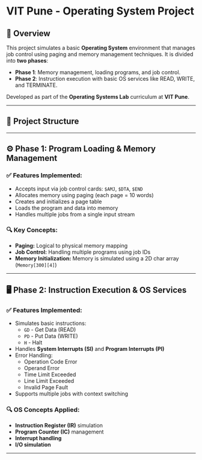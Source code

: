 # VIT Pune - Operating System Project

## 📘 Overview

This project simulates a basic **Operating System** environment that manages job control using paging and memory management techniques. It is divided into **two phases**:

- **Phase 1**: Memory management, loading programs, and job control.
- **Phase 2**: Instruction execution with basic OS services like READ, WRITE, and TERMINATE.

Developed as part of the **Operating Systems Lab** curriculum at **VIT Pune**.

---

## 📂 Project Structure


---

## ⚙️ Phase 1: Program Loading & Memory Management

### ✅ Features Implemented:
- Accepts input via job control cards: `$AMJ`, `$DTA`, `$END`
- Allocates memory using paging (each page = 10 words)
- Creates and initializes a page table
- Loads the program and data into memory
- Handles multiple jobs from a single input stream

### 🔍 Key Concepts:
- **Paging:** Logical to physical memory mapping
- **Job Control:** Handling multiple programs using job IDs
- **Memory Initialization:** Memory is simulated using a 2D char array (`Memory[300][4]`)

---

## 🖥️ Phase 2: Instruction Execution & OS Services

### ✅ Features Implemented:
- Simulates basic instructions:
  - `GD` - Get Data (READ)
  - `PD` - Put Data (WRITE)
  - `H`  - Halt
- Handles **System Interrupts (SI)** and **Program Interrupts (PI)**
- Error Handling:
  - Operation Code Error
  - Operand Error
  - Time Limit Exceeded
  - Line Limit Exceeded
  - Invalid Page Fault
- Supports multiple jobs with context switching

### 🔍 OS Concepts Applied:
- **Instruction Register (IR)** simulation
- **Program Counter (IC)** management
- **Interrupt handling**
- **I/O simulation**

---

